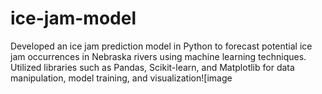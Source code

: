 # ice-jam-model

Developed an ice jam prediction model in Python to forecast potential ice jam occurrences in Nebraska rivers using machine learning techniques. Utilized libraries such as Pandas, Scikit-learn, and Matplotlib for data manipulation, model training, and visualization![image
